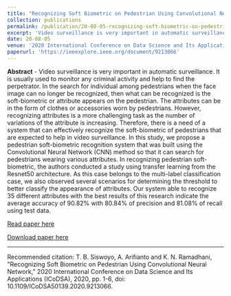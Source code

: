 ```yaml
---
title: "Recognizing Soft Biometric on Pedestrian Using Convolutional Neural Network,"
collection: publications
permalink: /publication/20-08-05-recognizing-soft-biometric-on-pedestrian-using-convolutional-neural-network,
excerpt: 'Video surveillance is very important in automatic surveillance. It is usually used to monitor any criminal activity and help to find the perpetrator. In the search for individual among pedestrians when the face image can no longer be recognized, then what can be recognized is the soft-biometric or a ...'
date: 20-08-05
venue: '2020 International Conference on Data Science and Its Applications (ICoDSA)'
paperurl: 'https://ieeexplore.ieee.org/document/9213066'
---
```

<b>Abstract</b> - 
Video surveillance is very important in automatic surveillance. It is usually used to monitor any criminal activity and help to find the perpetrator. In the search for individual among pedestrians when the face image can no longer be recognized, then what can be recognized is the soft-biometric or attribute appears on the pedestrian. The attributes can be in the form of clothes or accessories worn by pedestrians. However, recognizing attributes is a more challenging task as the number of variations of the attribute is increasing. Therefore, there is a need of a system that can effectively recognize the soft-biometric of pedestrians that are expected to help in video surveillance. In this study, we propose a pedestrian soft-biometric recognition system that was built using the Convolutional Neural Network (CNN) method so that it can search for pedestrians wearing various attributes. In recognizing pedestrian soft-biometric, the authors conducted a study using transfer learning from the Resnet50 architecture. As this case belongs to the multi-label classification case, we also observed several scenarios for determining the threshold to better classify the appearance of attributes. Our system able to recognize 35 different attributes with the best results of this research indicate the average accuracy of 90.82% with 80.84% of precision and 81.08% of recall using test data.

[Read paper here](https://ieeexplore.ieee.org/document/9213066)

[Download paper here](https://drive.google.com/file/d/1U0BjPG6RBVXByAnuWNuljwbCeGUuIoze/view?usp=sharing)

<hr>

Recommended citation: T. B. Siswoyo, A. Arifianto and K. N. Ramadhani, "Recognizing Soft Biometric on Pedestrian Using Convolutional Neural Network," 2020 International Conference on Data Science and Its Applications (ICoDSA), 2020, pp. 1-6, doi: 10.1109/ICoDSA50139.2020.9213066.